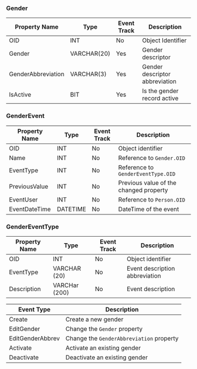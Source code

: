 ### Gender

Property Name | Type | Event Track | Description
--------------|------|-------------|------------
OID                | INT         | No  | Object Identifier
Gender             | VARCHAR(20) | Yes | Gender descriptor
GenderAbbreviation | VARCHAR(3)  | Yes | Gender descriptor abbreviation
IsActive           | BIT         | Yes | Is the gender record active 

### GenderEvent

Property Name | Type | Event Track | Description
--------------|------|-------------|------------
OID           | INT      | No | Object identifier 
Name          | INT      | No | Reference to `Gender.OID`
EventType     | INT      | No | Reference to `GenderEventType.OID` 
PreviousValue | INT      | No | Previous value of the changed property
EventUser     | INT      | No | Reference to `Person.OID` 
EventDateTime | DATETIME | No | DateTime of the event

### GenderEventType 

Property Name | Type | Event Track | Description
--------------|------|-------------|------------
OID         | INT           | No | Object identifier 
EventType   | VARCHAR (20)  | No | Event description abbreviation
Description | VARCHar (200) | No | Event description

| Event Type | Description |
|------------|-------------|
| Create             | Create a new gender |
| EditGender         | Change the `Gender` property |
| EditGenderAbbrev   | Change the `GenderAbbreviation` property  | 
| Activate           | Activate an existing gender | 
| Deactivate         | Deactivate an existing gender |
